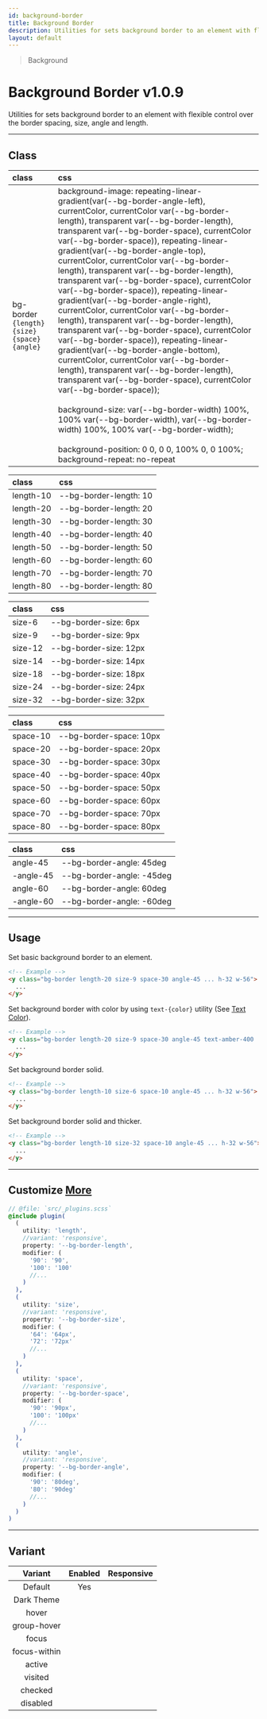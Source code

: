 ```yaml
---
id: background-border
title: Background Border
description: Utilities for sets background border to an element with flexible control over the border spacing, size, angle and length.
layout: default
---
```


> Background

# Background Border <span class="ml-1 px-2 py-1 text-sm text-gray-600 (dark)text-charcoal-100 bg-gray-300 (dark)bg-gray-600">v1.0.9</span>

Utilities for sets background border to an element with flexible control over the border spacing, size, angle and length.

---

## Class

| <span class="px-3 py-1 text-white (dark)text-charcoal-100 bg-charcoal-100 (dark)bg-gray-600 rounded-full">class</span> | <span class="px-3 py-1 text-white (dark)text-charcoal-100 bg-charcoal-100 (dark)bg-gray-600 rounded-full">css</span> |
|:--|:--|
| bg-border `{length}` `{size}` `{space}` `{angle}` | background-image: repeating-linear-gradient(var(--bg-border-angle-left), currentColor, currentColor var(--bg-border-length), transparent var(--bg-border-length), transparent var(--bg-border-space), currentColor var(--bg-border-space)), repeating-linear-gradient(var(--bg-border-angle-top), currentColor, currentColor var(--bg-border-length), transparent var(--bg-border-length), transparent var(--bg-border-space), currentColor var(--bg-border-space)), repeating-linear-gradient(var(--bg-border-angle-right), currentColor, currentColor var(--bg-border-length), transparent var(--bg-border-length), transparent var(--bg-border-space), currentColor var(--bg-border-space)), repeating-linear-gradient(var(--bg-border-angle-bottom), currentColor, currentColor var(--bg-border-length), transparent var(--bg-border-length), transparent var(--bg-border-space), currentColor var(--bg-border-space)); <br><br> background-size: var(--bg-border-width) 100%, 100% var(--bg-border-width), var(--bg-border-width) 100%, 100% var(--bg-border-width); <br><br> background-position: 0 0, 0 0, 100% 0, 0 100%; <br> background-repeat: no-repeat |

<style>
.supports {
  display: block
}
@supports (background: repeating-linear-gradient(#e66465, #e66465 20px, #9198e5 20px, #9198e5 25px)) {
  .supports {
    display: none
  }
}
</style>

<y class="supports m-4 p-3 border-l-8 border-orange-600 text-sm text-orange-600 (dark)text-orange-500 bg-orange-200 (dark)bg-orange-900">
  <span class="pr-1 font-semibold">
    Note:
  </span>
  Your browser does not currently support the utilities.
</y>

| <span class="px-3 py-1 text-white (dark)text-charcoal-100 bg-charcoal-100 (dark)bg-gray-600 rounded-full">class</span> | <span class="px-3 py-1 text-white (dark)text-charcoal-100 bg-charcoal-100 (dark)bg-gray-600 rounded-full">css</span> |
|:--|:--|
| length-10 | --bg-border-length: 10 |
| length-20 | --bg-border-length: 20 |
| length-30 | --bg-border-length: 30 |
| length-40 | --bg-border-length: 40 |
| length-50 | --bg-border-length: 50 |
| length-60 | --bg-border-length: 60 |
| length-70 | --bg-border-length: 70 |
| length-80 | --bg-border-length: 80 |

| <span class="px-3 py-1 text-white (dark)text-charcoal-100 bg-charcoal-100 (dark)bg-gray-600 rounded-full">class</span> | <span class="px-3 py-1 text-white (dark)text-charcoal-100 bg-charcoal-100 (dark)bg-gray-600 rounded-full">css</span> |
|:--|:--|
| size-6 | --bg-border-size: 6px |
| size-9 | --bg-border-size: 9px |
| size-12 | --bg-border-size: 12px |
| size-14 | --bg-border-size: 14px |
| size-18 | --bg-border-size: 18px |
| size-24 | --bg-border-size: 24px |
| size-32 | --bg-border-size: 32px |

| <span class="px-3 py-1 text-white (dark)text-charcoal-100 bg-charcoal-100 (dark)bg-gray-600 rounded-full">class</span> | <span class="px-3 py-1 text-white (dark)text-charcoal-100 bg-charcoal-100 (dark)bg-gray-600 rounded-full">css</span> |
|:--|:--|
| space-10 | --bg-border-space: 10px |
| space-20 | --bg-border-space: 20px |
| space-30 | --bg-border-space: 30px |
| space-40 | --bg-border-space: 40px |
| space-50 | --bg-border-space: 50px |
| space-60 | --bg-border-space: 60px |
| space-70 | --bg-border-space: 70px |
| space-80 | --bg-border-space: 80px |

| <span class="px-3 py-1 text-white (dark)text-charcoal-100 bg-charcoal-100 (dark)bg-gray-600 rounded-full">class</span> | <span class="px-3 py-1 text-white (dark)text-charcoal-100 bg-charcoal-100 (dark)bg-gray-600 rounded-full">css</span> |
|:--|:--|
| angle-45 | --bg-border-angle: 45deg |
| -angle-45 | --bg-border-angle: -45deg |
| angle-60 | --bg-border-angle: 60deg |
| -angle-60 | --bg-border-angle: -60deg |

---

## Usage

Set basic background border to an element.

<y class="px-4 my-2 mx-auto w-56">
  <y class="h-32 w-56 bg-border length-20 size-9 space-30 angle-45"></y>
</y>

```html
<!-- Example -->
<y class="bg-border length-20 size-9 space-30 angle-45 ... h-32 w-56">
  ...
</y>
```

Set background border with color by using `text-{color}` utility (See [Text Color](/text-color/)).

<y class="px-4 my-2 mx-auto w-56">
  <y class="h-32 w-56 bg-border length-20 size-9 space-30 angle-45 text-amber-400"></y>
</y>

```html
<!-- Example -->
<y class="bg-border length-20 size-9 space-30 angle-45 text-amber-400 ... h-32 w-56">
  ...
</y>
```

Set background border solid.

<y class="px-4 my-2 mx-auto w-56">
  <y class="h-32 w-56 bg-border length-10 size-6 space-10 angle-45"></y>
</y>

```html
<!-- Example -->
<y class="bg-border length-10 size-6 space-10 angle-45 ... h-32 w-56">
  ...
</y>
```

Set background border solid and thicker.

<y class="px-4 my-2 mx-auto w-56">
  <y class="h-32 w-56 bg-border length-10 size-32 space-10 angle-45"></y>
</y>

```html
<!-- Example -->
<y class="bg-border length-10 size-32 space-10 angle-45 ... h-32 w-56">
  ...
</y>
```

---

## Customize <a class="ml-1 px-2 py-1 text-sm text-gray-600 (dark)text-charcoal-100 bg-gray-300 (dark)bg-gray-600" href="/plugin-api/">More</a>

```scss
// @file: `src/_plugins.scss`
@include plugin(
  (
    utility: 'length',
    //variant: 'responsive',
    property: '--bg-border-length',
    modifier: (
      '90': '90',
      '100': '100'
      //...
    )
  ),
  (
    utility: 'size',
    //variant: 'responsive',
    property: '--bg-border-size',
    modifier: (
      '64': '64px',
      '72': '72px'
      //...
    )
  ),
  (
    utility: 'space',
    //variant: 'responsive',
    property: '--bg-border-space',
    modifier: (
      '90': '90px',
      '100': '100px'
      //...
    )
  ),
  (
    utility: 'angle',
    //variant: 'responsive',
    property: '--bg-border-angle',
    modifier: (
      '90': '80deg',
      '80': '90deg'
      //...
    )
  )
)
```

---

## Variant

| <span class="font-semibold underline">Variant</span> | <span class="font-semibold underline">Enabled</span> | <span class="font-semibold underline">Responsive</span> |
|:-:|:-:|:-:|
| Default | Yes | |
| Dark Theme | | |
| hover| | |
| group-hover | | |
| focus | | |
| focus-within | | |
| active | | |
| visited | | |
| checked | | |
| disabled | | |